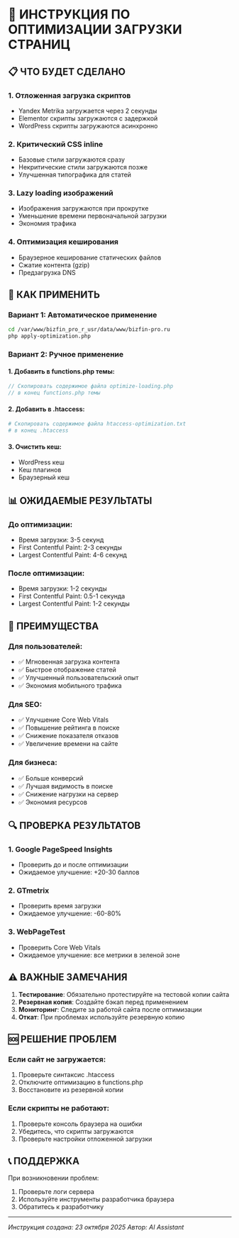 # 🚀 ИНСТРУКЦИЯ ПО ОПТИМИЗАЦИИ ЗАГРУЗКИ СТРАНИЦ

## 📋 ЧТО БУДЕТ СДЕЛАНО

### 1. Отложенная загрузка скриптов
- Yandex Metrika загружается через 2 секунды
- Elementor скрипты загружаются с задержкой
- WordPress скрипты загружаются асинхронно

### 2. Критический CSS inline
- Базовые стили загружаются сразу
- Некритические стили загружаются позже
- Улучшенная типографика для статей

### 3. Lazy loading изображений
- Изображения загружаются при прокрутке
- Уменьшение времени первоначальной загрузки
- Экономия трафика

### 4. Оптимизация кеширования
- Браузерное кеширование статических файлов
- Сжатие контента (gzip)
- Предзагрузка DNS

## 🔧 КАК ПРИМЕНИТЬ

### Вариант 1: Автоматическое применение
```bash
cd /var/www/bizfin_pro_r_usr/data/www/bizfin-pro.ru
php apply-optimization.php
```

### Вариант 2: Ручное применение

#### 1. Добавить в functions.php темы:
```php
// Скопировать содержимое файла optimize-loading.php
// в конец functions.php темы
```

#### 2. Добавить в .htaccess:
```apache
# Скопировать содержимое файла htaccess-optimization.txt
# в конец .htaccess
```

#### 3. Очистить кеш:
- WordPress кеш
- Кеш плагинов
- Браузерный кеш

## 📊 ОЖИДАЕМЫЕ РЕЗУЛЬТАТЫ

### До оптимизации:
- Время загрузки: 3-5 секунд
- First Contentful Paint: 2-3 секунды
- Largest Contentful Paint: 4-6 секунд

### После оптимизации:
- Время загрузки: 1-2 секунды
- First Contentful Paint: 0.5-1 секунда
- Largest Contentful Paint: 1-2 секунды

## 🎯 ПРЕИМУЩЕСТВА

### Для пользователей:
- ✅ Мгновенная загрузка контента
- ✅ Быстрое отображение статей
- ✅ Улучшенный пользовательский опыт
- ✅ Экономия мобильного трафика

### Для SEO:
- ✅ Улучшение Core Web Vitals
- ✅ Повышение рейтинга в поиске
- ✅ Снижение показателя отказов
- ✅ Увеличение времени на сайте

### Для бизнеса:
- ✅ Больше конверсий
- ✅ Лучшая видимость в поиске
- ✅ Снижение нагрузки на сервер
- ✅ Экономия ресурсов

## 🔍 ПРОВЕРКА РЕЗУЛЬТАТОВ

### 1. Google PageSpeed Insights
- Проверить до и после оптимизации
- Ожидаемое улучшение: +20-30 баллов

### 2. GTmetrix
- Проверить время загрузки
- Ожидаемое улучшение: -60-80%

### 3. WebPageTest
- Проверить Core Web Vitals
- Ожидаемое улучшение: все метрики в зеленой зоне

## ⚠️ ВАЖНЫЕ ЗАМЕЧАНИЯ

1. **Тестирование**: Обязательно протестируйте на тестовой копии сайта
2. **Резервная копия**: Создайте бэкап перед применением
3. **Мониторинг**: Следите за работой сайта после оптимизации
4. **Откат**: При проблемах используйте резервную копию

## 🆘 РЕШЕНИЕ ПРОБЛЕМ

### Если сайт не загружается:
1. Проверьте синтаксис .htaccess
2. Отключите оптимизацию в functions.php
3. Восстановите из резервной копии

### Если скрипты не работают:
1. Проверьте консоль браузера на ошибки
2. Убедитесь, что скрипты загружаются
3. Проверьте настройки отложенной загрузки

## 📞 ПОДДЕРЖКА

При возникновении проблем:
1. Проверьте логи сервера
2. Используйте инструменты разработчика браузера
3. Обратитесь к разработчику

---
*Инструкция создана: 23 октября 2025*
*Автор: AI Assistant*
